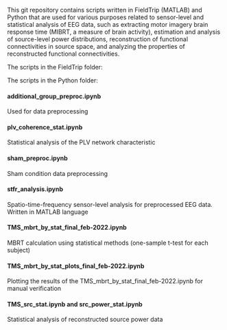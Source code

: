 This git repository contains scripts written in FieldTrip (MATLAB) and Python that are used for various purposes related to sensor-level and statistical analysis of EEG data, such as extracting motor imagery brain response time (MIBRT, a measure of brain activity), estimation and analysis of source-level power distributions, reconstruction of functional connectivities in source space, and analyzing the properties of reconstructed functional connectivities.

The scripts in the FieldTrip folder:

The scripts in the Python folder:

#### additional_group_preproc.ipynb
Used for data preprocessing

#### plv_coherence_stat.ipynb
Statistical analysis of the PLV network characteristic

#### sham_preproc.ipynb
Sham condition data preprocessing

#### stfr_analysis.ipynb
Spatio-time-frequency sensor-level analysis for preprocessed EEG data. Written in MATLAB language

#### TMS_mbrt_by_stat_final_feb-2022.ipynb
MBRT calculation using statistical methods (one-sample t-test for each subject)

#### TMS_mbrt_by_stat_plots_final_feb-2022.ipynb
Plotting the results of the TMS_mbrt_by_stat_final_feb-2022.ipynb for manual verification

#### TMS_src_stat.ipynb and src_power_stat.ipynb
Statistical analysis of reconstructed source power data 
